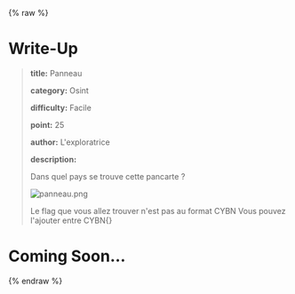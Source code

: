 
{% raw %}
# Write-Up
> **title:** Panneau
>
> **category:** Osint
>
> **difficulty:** Facile
>
> **point:** 25
>
> **author:** L'exploratrice
>
> **description:**
>
> Dans quel pays se trouve cette pancarte ?
>
> ![panneau.png](/files/23da61478fe0416ead7dc2bfbc57c033/panneau.png)
>
> Le flag que vous allez trouver n'est pas au format CYBN Vous pouvez l'ajouter entre CYBN{}


# Coming Soon...

{% endraw %}
